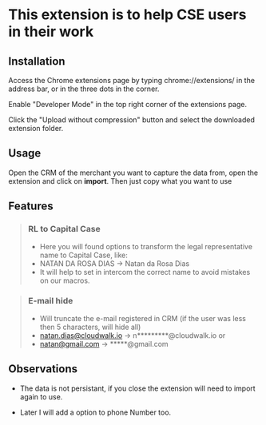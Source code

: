 # This extension is to help CSE users in their work

## Installation

Access the Chrome extensions page by typing chrome://extensions/ in the address bar, or in the three dots in the corner.

Enable "Developer Mode" in the top right corner of the extensions page.

Click the "Upload without compression" button and select the downloaded extension folder.

## Usage

Open the CRM of the merchant you want to capture the data from, open the extension and click on **import**. Then just copy what you want to use

## Features

> ### RL to Capital Case
>
> - Here you will found options to transform the legal representative name to Capital Case, like:
> - NATAN DA ROSA DIAS -> Natan da Rosa Dias
> - It will help to set in intercom the correct name to avoid mistakes on our macros.

> ### E-mail hide
>
> - Will truncate the e-mail registered in CRM (if the user was less then 5 characters, will hide all)
> - natan.dias@cloudwalk.io -> n*********@cloudwalk.io or
> - natan@gmail.com -> *****@gmail.com

## Observations

- <p> The data is not persistant, if you close the extension will need to import again to use.
- <p>Later I will add a option to phone Number too.